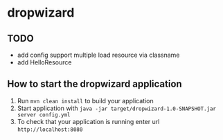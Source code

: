 # dropwizard

TODO
---
- add config support multiple load resource via classname
- add HelloResource


How to start the dropwizard application
---

1. Run `mvn clean install` to build your application
1. Start application with `java -jar target/dropwizard-1.0-SNAPSHOT.jar server config.yml`
1. To check that your application is running enter url `http://localhost:8080`
